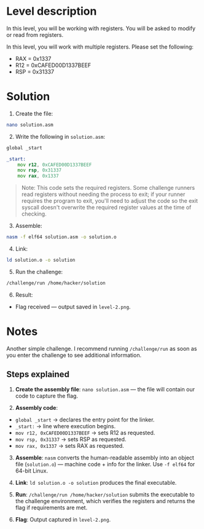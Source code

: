 # Level description

In this level, you will be working with registers. You will be asked to modify or read from registers.

In this level, you will work with multiple registers. Please set the following:

- RAX = 0x1337
- R12 = 0xCAFED00D1337BEEF
- RSP = 0x31337

# Solution

1. Create the file:
```bash
nano solution.asm
```

2. Write the following in `solution.asm`:
```asm
global _start

_start:
    mov r12, 0xCAFED00D1337BEEF
    mov rsp, 0x31337
    mov rax, 0x1337
```

> Note: This code sets the required registers. Some challenge runners read registers without needing the process to exit; if your runner requires the program to exit, you'll need to adjust the code so the exit syscall doesn't overwrite the required register values at the time of checking.

3. Assemble:
```bash
nasm -f elf64 solution.asm -o solution.o
```

4. Link:
```bash
ld solution.o -o solution
```

5. Run the challenge:
```bash
/challenge/run /home/hacker/solution
```

6. Result:
- Flag received — output saved in `level-2.png`.

# Notes

Another simple challenge. I recommend running `/challenge/run` as soon as you enter the challenge to see additional information.

## Steps explained

1. **Create the assembly file**: `nano solution.asm` — the file will contain our code to capture the flag.

2. **Assembly code**:
- `global _start` → declares the entry point for the linker.  
- `_start:` → line where execution begins.  
- `mov r12, 0xCAFED00D1337BEEF` → sets R12 as requested.  
- `mov rsp, 0x31337` → sets RSP as requested.  
- `mov rax, 0x1337` → sets RAX as requested.  

3. **Assemble**: `nasm` converts the human-readable assembly into an object file (`solution.o`) — machine code + info for the linker. Use `-f elf64` for 64-bit Linux.

4. **Link**: `ld solution.o -o solution` produces the final executable.

5. **Run**: `/challenge/run /home/hacker/solution` submits the executable to the challenge environment, which verifies the registers and returns the flag if requirements are met.

6. **Flag**: Output captured in `level-2.png`.
